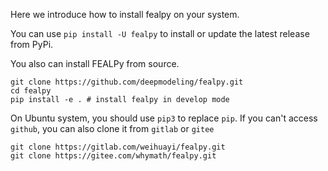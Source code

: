 Here we introduce how to install fealpy on your system.

You can use `pip install -U fealpy` to install or update the latest release from PyPi.

You also can install FEALPy from source.

```
git clone https://github.com/deepmodeling/fealpy.git
cd fealpy
pip install -e . # install fealpy in develop mode
```

On Ubuntu system, you should use `pip3` to replace `pip`. 
If you can't access `github`, you can also clone it from `gitlab` or `gitee`

```
git clone https://gitlab.com/weihuayi/fealpy.git
git clone https://gitee.com/whymath/fealpy.git
```
